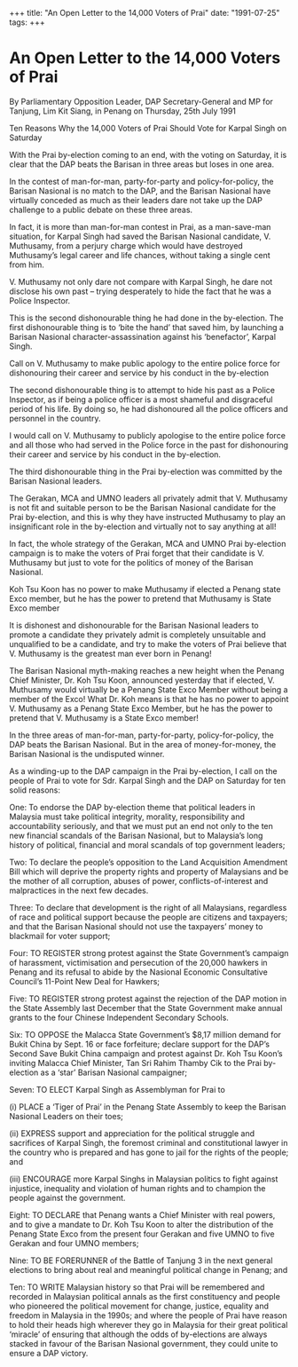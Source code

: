 +++ 
title: "An Open Letter to the 14,000 Voters of Prai"
date: "1991-07-25"
tags:
+++

# An Open Letter to the 14,000 Voters of Prai

By Parliamentary Opposition Leader, DAP Secretary-General and MP for Tanjung, Lim Kit Siang, in Penang on Thursday, 25th July 1991

Ten Reasons Why the 14,000 Voters of Prai Should Vote for Karpal Singh on Saturday</u>

With the Prai by-election coming to an end, with the voting on Saturday, it is clear that the DAP beats the Barisan in three areas but loses in one area.

In the contest of man-for-man, party-for-party and policy-for-policy, the Barisan Nasional is no match to the DAP, and the Barisan Nasional have virtually conceded as much as their leaders dare not take up the DAP challenge to a public debate on these three areas.

In fact, it is more than man-for-man contest in Prai, as a man-save-man situation, for Karpal Singh had saved the Barisan Nasional candidate, V. Muthusamy, from a perjury charge which would have destroyed Muthusamy’s legal career and life chances, without taking a single cent from him.

V. Muthusamy not only dare not compare with Karpal Singh, he dare not disclose his own past – trying desperately to hide the fact that he was a Police Inspector.

This is the second dishonourable thing he had done in the by-election. The first dishonourable thing is to ‘bite the hand’ that saved him, by launching a Barisan Nasional character-assassination against his ‘benefactor’, Karpal Singh.

Call on V. Muthusamy to make public apology to the entire police force for dishonouring their career and service by his conduct in the by-election

The second dishonourable thing is to attempt to hide his past as a Police Inspector, as if being a police officer is a most shameful and disgraceful period of his life. By doing so, he had dishonoured all the police officers and personnel in the country.

I would call on V. Muthusamy to publicly apologise to the entire police force and all those who had served in the Police force in the past for dishonouring their career and service by his conduct in the by-election.

The third dishonourable thing in the Prai by-election was committed by the Barisan Nasional leaders.

The Gerakan, MCA and UMNO leaders all privately admit that V. Muthusamy is not fit and suitable person to be the Barisan Nasional candidate for the Prai by-election, and this is why they have instructed Muthusamy to play an insignificant role in the by-election and virtually not to say anything at all!

In fact, the whole strategy of the Gerakan, MCA and UMNO Prai by-election campaign is to make the voters of Prai forget that their candidate is V. Muthusamy but just to vote for the politics of money of the Barisan Nasional.

Koh Tsu Koon has no power to make Muthusamy if elected a Penang state Exco member, but he has the power to pretend that Muthusamy is State Exco member

It is dishonest and dishonourable for the Barisan Nasional leaders to promote a candidate they privately admit is completely unsuitable and unqualified to be a candidate, and try to make the voters of Prai believe that V. Muthusamy is the greatest man ever born in Penang!

The Barisan Nasional myth-making reaches a new height when the Penang Chief Minister, Dr. Koh Tsu Koon, announced yesterday that if elected, V. Muthusamy would virtually be a Penang State Exco Member without being a member of the Exco! What Dr. Koh means is that he has no power to appoint V. Muthusamy as a Penang State Exco Member, but he has the power to pretend that V. Muthusamy is a State Exco member!

In the three areas of man-for-man, party-for-party, policy-for-policy, the DAP beats the Barisan Nasional. But in the area of money-for-money, the Barisan Nasional is the undisputed winner.

As a winding-up to the DAP campaign in the Prai by-election, I call on the people of Prai to vote for Sdr. Karpal Singh and the DAP on Saturday for ten solid reasons:

One: To endorse the DAP by-election theme that political leaders in Malaysia must take political integrity, morality, responsibility and accountability seriously, and that we must put an end not only to the ten new financial scandals of the Barisan Nasional, but to Malaysia’s long history of political, financial and moral scandals of top government leaders;

Two: To declare the people’s opposition to the Land Acquisition Amendment Bill which will deprive the property rights and property of Malaysians and be the mother of all corruption, abuses of power, conflicts-of-interest and malpractices in the next few decades.

Three: To declare that development is the right of all Malaysians, regardless of race and political support because the people are citizens and taxpayers; and that the Barisan Nasional should not use the taxpayers’ money to blackmail for voter support;

Four: TO REGISTER strong protest against the State Government’s campaign of harassment, victimisation and persecution of the 20,000 hawkers in Penang and its refusal to abide by the Nasional Economic Consultative Council’s 11-Point New Deal for Hawkers;

Five: TO REGISTER strong protest against the rejection of the DAP motion in the State Assembly last December that the State Government make annual grants to the four Chinese Independent Secondary Schools.

Six: TO OPPOSE the Malacca State Government’s $8,17 million demand for Bukit China by Sept. 16 or face forfeiture; declare support for the DAP’s Second Save Bukit China campaign and protest against Dr. Koh Tsu Koon’s inviting Malacca Chief Minister, Tan Sri Rahim Thamby Cik to the Prai by-election as a ‘star’ Barisan Nasional campaigner;

Seven: TO ELECT Karpal Singh as Assemblyman for Prai to 

(i)	PLACE a ‘Tiger of Prai’ in the Penang State Assembly to keep the Barisan Nasional Leaders on their toes;

(ii)	EXPRESS support and appreciation for the political struggle and sacrifices of Karpal Singh, the foremost criminal and constitutional lawyer in the country who is prepared and has gone to jail for the rights of the people; and

(iii)	ENCOURAGE more Karpal Singhs in Malaysian politics to fight against injustice, inequality and violation of human rights and to champion the people against the government.

Eight: TO DECLARE that Penang wants a Chief Minister with real powers, and to give a mandate to Dr. Koh Tsu Koon to alter the distribution of the Penang State Exco from the present four Gerakan and five UMNO to five Gerakan and four UMNO members;

Nine: TO BE FORERUNNER of the Battle of Tanjung 3 in the next general elections to bring about real and meaningful political change in Penang; and

Ten: TO WRITE Malaysian history so that Prai will be remembered and recorded in Malaysian political annals as the first constituency and people who pioneered the political movement for change, justice, equality and freedom in Malaysia in the 1990s; and where the people of Prai have reason to hold their heads high wherever they go in Malaysia for their great political ‘miracle’ of ensuring that although the odds of by-elections are always stacked in favour of the Barisan Nasional government, they could unite to ensure a DAP victory.
 
